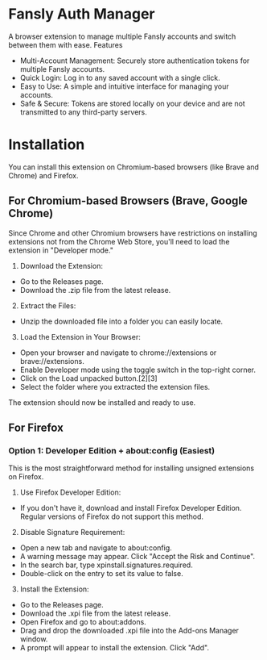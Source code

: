 # Fansly Auth Manager

A browser extension to manage multiple Fansly accounts and switch between them with ease.
Features

- Multi-Account Management: Securely store authentication tokens for multiple Fansly accounts.
- Quick Login: Log in to any saved account with a single click.
- Easy to Use: A simple and intuitive interface for managing your accounts.
- Safe & Secure: Tokens are stored locally on your device and are not transmitted to any third-party servers.


# Installation

You can install this extension on Chromium-based browsers (like Brave and Chrome) and Firefox.

## For Chromium-based Browsers (Brave, Google Chrome)

Since Chrome and other Chromium browsers have restrictions on installing extensions not from the Chrome Web Store, you'll need to load the extension in "Developer mode."

1. Download the Extension:
  - Go to the Releases page.
  - Download the .zip file from the latest release.
2. Extract the Files:
  - Unzip the downloaded file into a folder you can easily locate.
3. Load the Extension in Your Browser:
  - Open your browser and navigate to chrome://extensions or brave://extensions.
  - Enable Developer mode using the toggle switch in the top-right corner.
  - Click on the Load unpacked button.[2][3]
  - Select the folder where you extracted the extension files.

The extension should now be installed and ready to use.

## For Firefox
### Option 1: Developer Edition + about:config (Easiest)

This is the most straightforward method for installing unsigned extensions on Firefox.

1. Use Firefox Developer Edition:
  - If you don't have it, download and install Firefox Developer Edition. Regular versions of Firefox do not support this method.
2. Disable Signature Requirement:
  - Open a new tab and navigate to about:config.
  - A warning message may appear. Click "Accept the Risk and Continue".
  - In the search bar, type xpinstall.signatures.required.
  - Double-click on the entry to set its value to false.
3. Install the Extension:
  - Go to the Releases page.
  - Download the .xpi file from the latest release.
  - Open Firefox and go to about:addons.
  - Drag and drop the downloaded .xpi file into the Add-ons Manager window.
  - A prompt will appear to install the extension. Click "Add".
